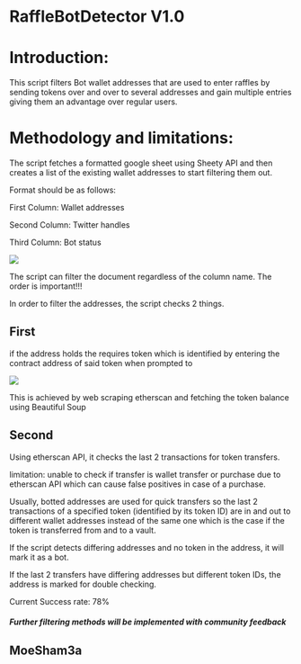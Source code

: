 # RaffleBotDetector V1.0

# Introduction:

This script filters Bot wallet addresses that are used to enter raffles by sending tokens over and over to several addresses and gain multiple entries giving them an advantage over regular users.

# Methodology and limitations:

The script fetches a formatted google sheet using Sheety API and then creates a list of the existing wallet addresses to start filtering them out.

Format should be as follows:

First Column: Wallet addresses

Second Column: Twitter handles

Third Column: Bot status

![](RackMultipart20220515-1-s264z4_html_5552a48f5d0a4034.png)

The script can filter the document regardless of the column name. The order is important!!!

In order to filter the addresses, the script checks 2 things.

## First

if the address holds the requires token which is identified by entering the contract address of said token when prompted to

![](RackMultipart20220515-1-s264z4_html_5b3f11f08a83191d.jpg)

This is achieved by web scraping etherscan and fetching the token balance using Beautiful Soup

## Second

Using etherscan API, it checks the last 2 transactions for token transfers.

limitation: unable to check if transfer is wallet transfer or purchase due to etherscan API which can cause false positives in case of a purchase.

Usually, botted addresses are used for quick transfers so the last 2 transactions of a specified token (identified by its token ID) are in and out to different wallet addresses instead of the same one which is the case if the token is transferred from and to a vault.

If the script detects differing addresses and no token in the address, it will mark it as a bot.

If the last 2 transfers have differing addresses but different token IDs, the address is marked for double checking.

Current Success rate: 78%

##### Further filtering methods will be implemented with community feedback

## MoeSham3a
